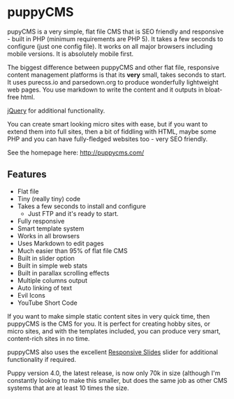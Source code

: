 # puppyCMS
pupyCMS is a very simple, flat file CMS that is SEO friendly and responsive - built in PHP (minimum requirements are PHP 5). It takes a few seconds to configure (just one config file). It works on all major browsers including mobile versions. It is absolutely mobile first.

The biggest difference between puppyCMS and other flat file, responsive content management platforms is that its **very** small, takes seconds to start. It uses purecss.io and parsedown.org to produce wonderfully lightweight web pages. You use markdown to write the content and it outputs in bloat-free html.

[jQuery](http://jquery.com) for additional functionality.

You can create smart looking micro sites with ease, but if you want to extend them into full sites, then a bit of fiddling with HTML, maybe some PHP and you can have fully-fledged websites too - very SEO friendly.

See the homepage here: http://puppycms.com/

## Features

* Flat file
* Tiny (really tiny) code
* Takes a few seconds to install and configure
  * Just FTP and it's ready to start.
* Fully responsive
* Smart template system
* Works in all browsers
* Uses Markdown to edit pages
* Much easier than 95% of flat file CMS
* Built in slider option
* Built in simple web stats
* Built in parallax scrolling effects
* Multiple columns output
* Auto linking of text
* Evil Icons
* YouTube Short Code

If you want to make simple static content sites in very quick time, then puppyCMS is the CMS for you. It is perfect for creating hobby sites, or micro sites, and with the templates included, you can produce very smart, content-rich sites in no time.

puppyCMS also uses the excellent [Responsive Slides](https://github.com/viljamis/ResponsiveSlides.js) slider for additional functionality if required.

Puppy version 4.0, the latest release, is now only 70k in size (although I'm constantly looking to make this smaller, but does the same job as other CMS systems that are at least 10 times the size.
